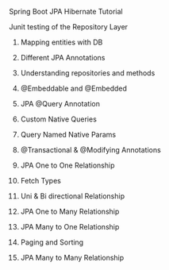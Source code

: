 Spring Boot JPA Hibernate Tutorial

Junit testing of the Repository Layer

1. Mapping entities with DB
2. Different JPA Annotations
3. Understanding repositories and methods
4. @Embeddable and @Embedded

5. JPA @Query Annotation
6. Custom Native Queries
7. Query Named Native Params
8. @Transactional & @Modifying Annotations

9. JPA One to One Relationship
10. Fetch Types
11. Uni & Bi directional Relationship
12. JPA One to Many Relationship
13. JPA Many to One Relationship

14. Paging and Sorting

15. JPA Many to Many Relationship


